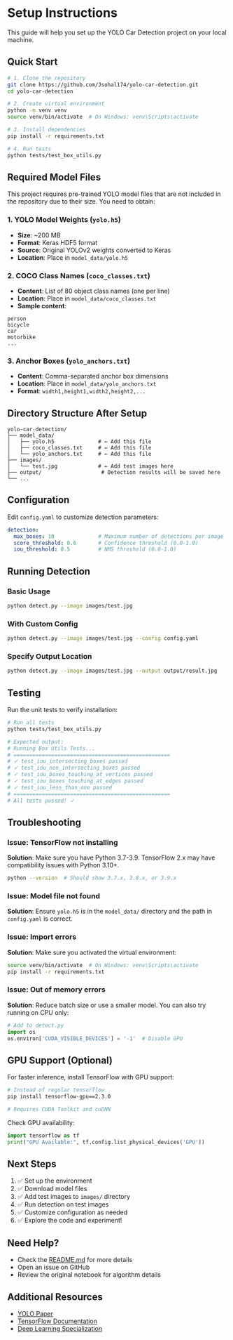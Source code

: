 # Setup Instructions

This guide will help you set up the YOLO Car Detection project on your local machine.

## Quick Start

```bash
# 1. Clone the repository
git clone https://github.com/Jsohal174/yolo-car-detection.git
cd yolo-car-detection

# 2. Create virtual environment
python -m venv venv
source venv/bin/activate  # On Windows: venv\Scripts\activate

# 3. Install dependencies
pip install -r requirements.txt

# 4. Run tests
python tests/test_box_utils.py
```

## Required Model Files

This project requires pre-trained YOLO model files that are not included in the repository due to their size. You need to obtain:

### 1. YOLO Model Weights (`yolo.h5`)
- **Size**: ~200 MB
- **Format**: Keras HDF5 format
- **Source**: Original YOLOv2 weights converted to Keras
- **Location**: Place in `model_data/yolo.h5`

### 2. COCO Class Names (`coco_classes.txt`)
- **Content**: List of 80 object class names (one per line)
- **Location**: Place in `model_data/coco_classes.txt`
- **Sample content**:
```
person
bicycle
car
motorbike
...
```

### 3. Anchor Boxes (`yolo_anchors.txt`)
- **Content**: Comma-separated anchor box dimensions
- **Location**: Place in `model_data/yolo_anchors.txt`
- **Format**: `width1,height1,width2,height2,...`

## Directory Structure After Setup

```
yolo-car-detection/
├── model_data/
│   ├── yolo.h5              # ← Add this file
│   ├── coco_classes.txt     # ← Add this file
│   └── yolo_anchors.txt     # ← Add this file
├── images/
│   └── test.jpg             # ← Add test images here
├── output/                   # Detection results will be saved here
└── ...
```

## Configuration

Edit `config.yaml` to customize detection parameters:

```yaml
detection:
  max_boxes: 10              # Maximum number of detections per image
  score_threshold: 0.6       # Confidence threshold (0.0-1.0)
  iou_threshold: 0.5         # NMS threshold (0.0-1.0)
```

## Running Detection

### Basic Usage
```bash
python detect.py --image images/test.jpg
```

### With Custom Config
```bash
python detect.py --image images/test.jpg --config config.yaml
```

### Specify Output Location
```bash
python detect.py --image images/test.jpg --output output/result.jpg
```

## Testing

Run the unit tests to verify installation:

```bash
# Run all tests
python tests/test_box_utils.py

# Expected output:
# Running Box Utils Tests...
# ==================================================
# ✓ test_iou_intersecting_boxes passed
# ✓ test_iou_non_intersecting_boxes passed
# ✓ test_iou_boxes_touching_at_vertices passed
# ✓ test_iou_boxes_touching_at_edges passed
# ✓ test_iou_less_than_one passed
# ==================================================
# All tests passed! ✓
```

## Troubleshooting

### Issue: TensorFlow not installing
**Solution**: Make sure you have Python 3.7-3.9. TensorFlow 2.x may have compatibility issues with Python 3.10+.

```bash
python --version  # Should show 3.7.x, 3.8.x, or 3.9.x
```

### Issue: Model file not found
**Solution**: Ensure `yolo.h5` is in the `model_data/` directory and the path in `config.yaml` is correct.

### Issue: Import errors
**Solution**: Make sure you activated the virtual environment:
```bash
source venv/bin/activate  # On Windows: venv\Scripts\activate
pip install -r requirements.txt
```

### Issue: Out of memory errors
**Solution**: Reduce batch size or use a smaller model. You can also try running on CPU only:

```python
# Add to detect.py
import os
os.environ['CUDA_VISIBLE_DEVICES'] = '-1'  # Disable GPU
```

## GPU Support (Optional)

For faster inference, install TensorFlow with GPU support:

```bash
# Instead of regular tensorflow
pip install tensorflow-gpu==2.3.0

# Requires CUDA Toolkit and cuDNN
```

Check GPU availability:
```python
import tensorflow as tf
print("GPU Available:", tf.config.list_physical_devices('GPU'))
```

## Next Steps

1. ✅ Set up the environment
2. ✅ Download model files
3. ✅ Add test images to `images/` directory
4. ✅ Run detection on test images
5. ✅ Customize configuration as needed
6. ✅ Explore the code and experiment!

## Need Help?

- Check the [README.md](README.md) for more details
- Open an issue on GitHub
- Review the original notebook for algorithm details

## Additional Resources

- [YOLO Paper](https://arxiv.org/abs/1506.02640)
- [TensorFlow Documentation](https://www.tensorflow.org/api_docs)
- [Deep Learning Specialization](https://www.coursera.org/specializations/deep-learning)
